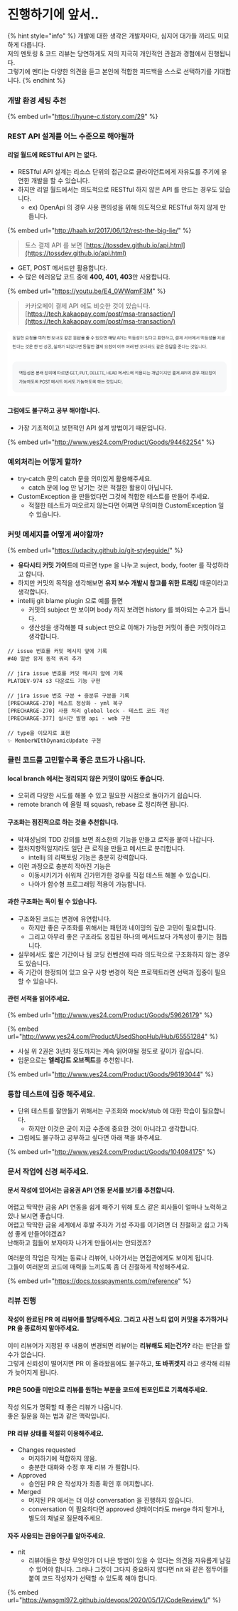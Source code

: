 # 진행하기에 앞서..

{% hint style="info" %}
개발에 대한 생각은 개발자마다, 심지어 대가들 끼리도 미묘하게 다릅니다. \
저의 멘토링 & 코드 리뷰는 당연하게도 저의 지극히 개인적인 관점과 경험에서 진행됩니다. \
그렇기에 멘티는 다양한 의견을 듣고 본인에 적합한 피드백을 스스로 선택하기를 기대합니다.
{% endhint %}



### 개발 환경 세팅 추천

{% embed url="https://hyune-c.tistory.com/29" %}



### REST API 설계를 어느 수준으로 해야될까

#### 리얼 월드에 RESTful API 는 없다.

* RESTful API 설계는 리소스 단위의 접근으로 클라이언트에게 자유도를 주기에 유연한 개발을 할 수 있습니다.
* 하지만 리얼 월드에서는 의도적으로 RESTful 하지 않은 API 를 만드는 경우도 있습니다.
  * ex) OpenApi 의 경우 사용 편의성을 위해 의도적으로 RESTful 하지 않게 만듭니다.

{% embed url="http://haah.kr/2017/06/12/rest-the-big-lie/" %}

> 토스 결제 API 를 보면 [https://tossdev.github.io/api.html](https://tossdev.github.io/api.html)

* GET, POST 메서드만 활용합니다.
* 수 많은 에러응답 코드 중에 **400, 401, 403**만 사용합니다.

{% embed url="https://youtu.be/E4_0WWqmF3M" %}

> 카카오페이 결제 API 에도 비슷한 것이 있습니다. [https://tech.kakaopay.com/post/msa-transaction/](https://tech.kakaopay.com/post/msa-transaction/)

![](<../.gitbook/assets/image (10) (2).png>)

#### 그럼에도 불구하고 공부 해야합니다.

* 가장 기초적이고 보편적인 API 설계 방법이기 때문입니다.

{% embed url="http://www.yes24.com/Product/Goods/94462254" %}



### 예외처리는 어떻게 할까?

* try-catch 문의 catch 문을 의미있게 활용해주세요.
  * catch 문에 log 만 남기는 것은 적절한 활용이 아닙니다.
* CustomException 을 만들었다면 그것에 적합한 테스트를 만들어 주세요.
  * 적절한 테스트가 떠오르지 않는다면 어쩌면 무의미한 CustomException 일 수 있습니다.



### 커밋 메세지를 어떻게 써야할까?

{% embed url="https://udacity.github.io/git-styleguide/" %}

* **유다시티 커밋 가이드**에 따르면 type 을 나누고 suject, body, footer 를 작성하라고 합니다.
* 하지만 커밋의 목적을 생각해보면 **유지 보수 개발시 참고를 위한 트래킹** 때문이라고 생각합니다.
* intellij git blame plugin 으로 예를 들면
  * 커밋의 subject 만 보이며 body 까지 보려면 history 를 봐야되는 수고가 듭니다.
  * 생산성을 생각해볼 때 subject 만으로 이해가 가능한 커밋이 좋은 커밋이라고 생각합니다.

```
// issue 번호를 커밋 메시지 앞에 기록
#40 일반 유저 동적 쿼리 추가 

// jira issue 번호를 커밋 메시지 앞에 기록
PLATDEV-974 s3 다운로드 기능 구현 

// jira issue 번호 구분 + 중분류 구분을 기록
[PRECHARGE-270] 테스트 정상화 - yml 복구
[PRECHARGE-270] 사용 처리 global lock - 테스트 코드 개선
[PRECHARGE-377] 실시간 발행 api - web 구현

// type을 이모지로 표현
✨ MemberWIthDynamicUpdate 구현
```



### 클린 코드를 고민할수록 좋은 코드가 나옵니다.

#### local branch 에서는 정리되지 않은 커밋이 많아도 좋습니다.

* 오히려 다양한 시도를 해볼 수 있고 필요한 시점으로 돌아가기 쉽습니다.
* remote branch 에 올릴 때 squash, rebase 로 정리하면 됩니다.

#### 구조화는 점진적으로 하는 것을 추천합니다.

* 박재성님의 TDD 강의를 보면 최소한의 기능을 만들고 로직을 붙여 나갑니다.
* 절차지향적일지라도 일단 큰 로직을 만들고 메서드로 분리합니다.
  * intellij 의 리팩토링 기능은 충분히 강력합니다.
* 이런 과정으로 충분히 작아진 기능은
  * 이동시키기가 쉬워져 긴가민가한 경우를 직접 테스트 해볼 수 있습니다.
  * 나아가 함수형 프로그래밍 적용이 가능합니다.

#### 과한 구조화는 독이 될 수 있습니다.

* 구조화된 코드는 변경에 유연합니다.
  * 하지만 좋은 구조화를 위해서는 패턴과 네이밍의 깊은 고민이 필요합니다.
  * 그리고 아무리 좋은 구조라도 응집된 하나의 메서드보다 가독성이 좋기는 힘듭니다.
* 실무에서도 짧은 기간이나 팀 코딩 컨벤션에 따라 의도적으로 구조화하지 않는 경우도 있습니다.
* 즉 기간이 한정되어 있고 요구 사항 변경이 적은 프로젝트라면 선택과 집중이 필요할 수 있습니다.

#### 관련 서적을 읽어주세요.

{% embed url="http://www.yes24.com/Product/Goods/59626179" %}

{% embed url="http://www.yes24.com/Product/UsedShopHub/Hub/65551284" %}

* 사실 위 2권은 3년차 정도까지는 계속 읽어야될 정도로 깊이가 깊습니다.
* 입문으로는 **엘레강트 오브젝트**를 추천합니다.

{% embed url="http://www.yes24.com/Product/Goods/96193044" %}



### 통합 테스트에 집중 해주세요.

* 단위 테스트를 잘만들기 위해서는 구조화와 mock/stub 에 대한 학습이 필요합니다.
  * 하지만 이것은 굳이 지금 수준에 중요한 것이 아니라고 생각합니다.
* 그럼에도 불구하고 공부하고 싶다면 아래 책을 봐주세요.

{% embed url="http://www.yes24.com/Product/Goods/104084175" %}



### 문서 작업에 신경 써주세요.

#### 문서 작성에 있어서는 금융권 API 연동 문서를 보기를 추천합니다.&#x20;

어렵고 딱딱한 금융 API 연동을 쉽게 해주기 위해 토스 같은 회사들이 얼마나 노력하고 있나 보시면 좋습니다.\
어렵고 딱딱한 금융 세계에서 후발 주자가 기성 주자를 이기려면 더 친절하고 쉽고 가독성 좋게 만들어야겠죠? \
난해하고 힘들어 보자마자 나가게 만들어서는 안되겠죠?

여러분의 작업은 작게는 동료나 리뷰어, 나아가서는 면접관에게도 보이게 됩니다. \
그들이 여러분의 코드에 매력을 느끼도록 좀 더 친절하게 작성해주세요.

{% embed url="https://docs.tosspayments.com/reference" %}



### 리뷰 진행

#### 작성이 완료된 PR 에 리뷰어를 할당해주세요. 그리고 사전 노티 없이 커밋을 추가하거나 PR 을 종료하지 말아주세요.

이미 리뷰어가 지정된 후 내용이 변경되면 리뷰어는 **리뷰해도 되는건가?** 라는 판단을 할 수가 없습니다.\
그렇게 신뢰성이 떨어지면 PR 이 올라왔음에도 불구하고, **또 바뀌겟지** 라고 생각해 리뷰가 늦어지게 됩니다.

#### PR은 500줄 미만으로 리뷰를 원하는 부분을 코드에 핀포인트로 기록해주세요.

작성 의도가 명확할 때 좋은 리뷰가 나옵니다. \
좋은 질문을 하는 법과 같은 맥락입니다.

#### PR 리뷰 상태를 적절히 이용해주세요.

* Changes requested
  * 머지하기에 적합하지 않음.
  * 충분한 대화와 수정 후 재 리뷰 가 필합니다.
* Approved
  * 승인된 PR 은 작성자가 최종 확인 후 머지합니다.
* Merged
  * 머지된 PR 에서는 더 이상 conversation 을 진행하지 않습니다.&#x20;
  * conversation 이 필요하다면 approved 상태이더라도 merge 하지 말거나, 별도의 채널로 질문해주세요.

#### 자주 사용되는 관용어구를 알아주세요.

* nit&#x20;
  * 리뷰어들은 항상 무엇인가 더 나은 방법이 있을 수 있다는 의견을 자유롭게 남길 수 있어야 합니다. 그러나 그것이 그다지 중요하지 않다면 nit 와 같은 접두어를 붙여 코드 작성자가 선택할 수 있도록 해야 합니다.

{% embed url="https://wnsgml972.github.io/devops/2020/05/17/CodeReview1/" %}
